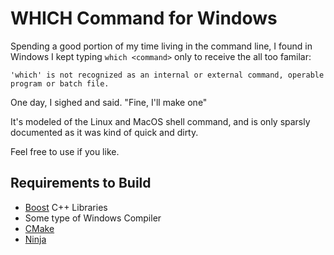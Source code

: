 # WHICH Command for Windows

Spending a good portion of my time living in the command line, I found in Windows I kept typing `which <command>` only to receive the all too familar:

```shell
'which' is not recognized as an internal or external command, operable program or batch file.
```

One day, I sighed and said. "Fine, I'll make one"

It's modeled of the Linux and MacOS shell command, and is only sparsly documented as it was kind of quick and dirty.

Feel free to use if you like.

## Requirements to Build

- [Boost](https://www.boost.org/) C++ Libraries
- Some type of Windows Compiler
- [CMake](https://cmake.org/)
- [Ninja](https://ninja-build.org/)

